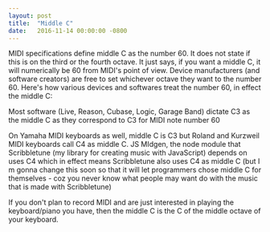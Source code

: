 ```yaml
---
layout: post
title:  "Middle C"
date:   2016-11-14 00:00:00 -0800
---
```

MIDI specifications define middle C as the number 60. It does not state if this is on the third or the fourth octave. It just says, if you want a middle C, it will numerically be 60 from MIDI's point of view. Device manufacturers (and software creators) are free to set whichever octave they want to the number 60. Here's how various devices and softwares treat the number 60, in effect the middle C:

Most software (Live, Reason, Cubase, Logic,  Garage Band) dictate C3 as the middle C as they correspond to C3 for MIDI note number 60

On Yamaha MIDI keyboards as well, middle C is C3 but Roland and Kurzweil MIDI keyboards call C4 as middle C. JS MIdgen, the node module that Scribbletune (my library for creating music with JavaScript) depends on uses C4 which in effect means Scribbletune also uses C4 as middle C (but I m gonna change this soon so that it will let programmers chose middle C for themselves - coz you never know what people may want do with the music that is made with Scribbletune)

If you don't plan to record MIDI and are just interested in playing the keyboard/piano you have, then the middle C is the C of the middle octave of your keyboard.